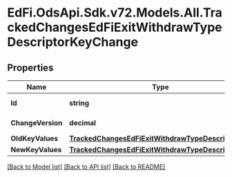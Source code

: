 # EdFi.OdsApi.Sdk.v72.Models.All.TrackedChangesEdFiExitWithdrawTypeDescriptorKeyChange

## Properties

Name | Type | Description | Notes
------------ | ------------- | ------------- | -------------
**Id** | **string** | Resource identifier | [optional] 
**ChangeVersion** | **decimal** | Change version | [optional] 
**OldKeyValues** | [**TrackedChangesEdFiExitWithdrawTypeDescriptorKey**](TrackedChangesEdFiExitWithdrawTypeDescriptorKey.md) |  | [optional] 
**NewKeyValues** | [**TrackedChangesEdFiExitWithdrawTypeDescriptorKey**](TrackedChangesEdFiExitWithdrawTypeDescriptorKey.md) |  | [optional] 

[[Back to Model list]](../README.md#documentation-for-models) [[Back to API list]](../README.md#documentation-for-api-endpoints) [[Back to README]](../README.md)

